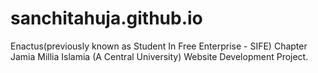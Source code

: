 # sanchitahuja.github.io
Enactus(previously known as Student In Free Enterprise - SIFE) Chapter Jamia Millia Islamia (A Central University) Website Development Project.
